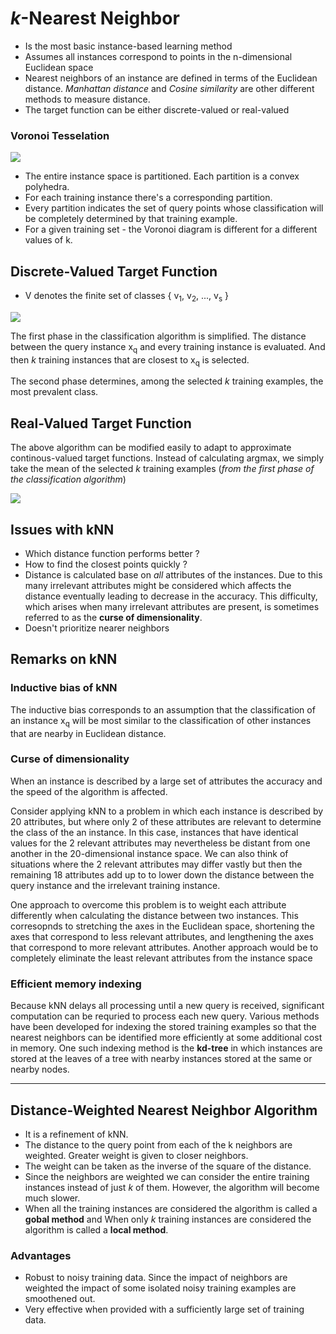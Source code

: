 # *k*-Nearest Neighbor

- Is the most basic instance-based learning method
- Assumes all instances correspond to points in the n-dimensional Euclidean space
- Nearest neighbors of an instance are defined in terms of the Euclidean distance. *Manhattan distance* and *Cosine similarity* are other different methods to measure distance.
- The target function can be either discrete-valued or real-valued

### Voronoi Tesselation

![](http://i.imgur.com/OlkyQp0.png)

- The entire instance space is partitioned. Each partition is a convex polyhedra. 
- For each training instance there's a corresponding partition.
- Every partition  indicates the set of query points whose classification will be completely determined by that training example.
- For a given training set - the Voronoi diagram is different for a different values of k.

## Discrete-Valued Target Function

- V denotes the finite set of classes { v<sub>1</sub>, v<sub>2</sub>, ..., v<sub>s</sub> }

![](http://i.imgur.com/bfb4QBQ.png)

The first phase in the classification algorithm is simplified. The distance between the query instance x<sub>q</sub> and every training instance is evaluated. And then *k* training instances that are closest to x<sub>q</sub> is selected.

The second phase determines, among the selected *k* training examples, the most prevalent class.

## Real-Valued Target Function

The above algorithm can be modified easily to adapt to approximate continous-valued target functions. Instead of calculating argmax, we simply take the mean of the selected *k* training examples (*from the first phase of the classification algorithm*)

![](http://i.imgur.com/L6OMLOK.png)

## Issues with kNN

- Which distance function performs better ?
- How to find the closest points quickly ?
- Distance is calculated base on *all* attributes of the instances. Due to this many irrelevant attributes might be considered which affects the distance eventually leading to decrease in the accuracy. This difficulty, which arises when many irrelevant attributes are present, is sometimes referred to as the **curse of dimensionality**.
- Doesn't prioritize nearer neighbors

## Remarks on kNN

### Inductive bias of kNN

The inductive bias corresponds to an assumption that the classification of an instance x<sub>q</sub> will be most similar to the classification of other instances that are nearby in Euclidean distance.


### Curse of dimensionality

When an instance is described by a large set of attributes the accuracy and the speed of the algorithm is affected. 

Consider applying kNN to a problem in which each instance is described by 20 attributes, but where only 2 of these attributes are relevant to determine the class of the an instance. In this case, instances that have identical values for the 2 relevant attributes may nevertheless be distant from one another in the 20-dimensional instance space. We can also think of situations where the 2 relevant attributes may differ vastly but then the remaining 18 attributes add up to to lower down the distance between the query instance and the irrelevant training instance.

One approach to overcome this problem is to weight each attribute differently when calculating the distance between two instances. This corresopnds to stretching the axes in the Euclidean space, shortening the axes that correspond to less relevant attributes, and lengthening the axes that correspond to more relevant attributes. Another approach would be to completely eliminate the least relevant attributes from the instance space

### Efficient memory indexing

Because kNN delays all processing until a new query is received, significant computation can be requried to process each new query. Various methods have been developed for indexing the stored training examples so that the nearest neighbors can be identified more efficiently at some additional cost in memory. One such indexing method is the **kd-tree** in which instances are stored at the leaves of a tree with nearby instances stored at the same or nearby nodes.

* * *

## Distance-Weighted Nearest Neighbor Algorithm

- It is a refinement of kNN.
- The distance to the query point from each of the k neighbors are weighted. Greater weight is given to closer neighbors.
- The weight can be taken as the inverse of the square of the distance.
- Since the neighbors are weighted we can consider the entire training instances instead of just *k* of them. However, the algorithm will become much slower. 
- When all the training instances are considered the algorithm is called a **gobal method** and When only *k* training instances are considered the algorithm is called a **local method**.

### Advantages 

- Robust to noisy training data. Since the impact of neighbors are weighted the impact of some isolated noisy training examples are smoothened out.
- Very effective when provided with a sufficiently large set of training data.